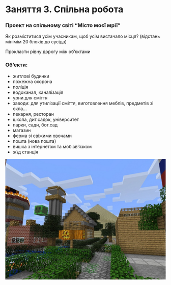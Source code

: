 # Заняття 3. Спільна робота

### Проект на спільному світі “Місто моєї мрії”

Як розміститися усім учасникам, щоб усім вистачало місця? (відстань мінімім 20 блоків до сусіда)

Прокласти рівну дорогу між об’єктами

### Об’єкти:
 - житлові будинки
 - пожежна охорона
 - поліція
 - водоканал, каналізація
 - урни для сміття 
 - заводи: для утилізації сміття, виготовлення меблів, предметів зі скла...
 - пекарня, ресторан
 - школа, дит.садок, університет
 - парки, сади, бот.сад
 - магазин
 - ферма зі свіжими овочами
 - пошта (нова пошта)
 - вишка з інтернетом та моб.зв’язком
 - ж\д станція

<img src="./img/city1.png" width="700">

